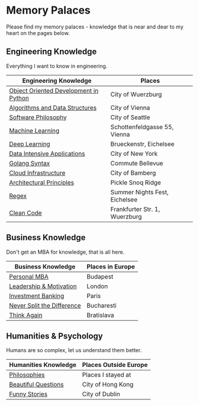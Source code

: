 # Memory Palaces

Please find my memory palaces - knowledge that is near and dear to my heart on the pages below.

## Engineering Knowledge

Everything I want to know in engineering.

| Engineering Knowledge                                                         | Places                        |
| ----------------------------------------------------------------------------- | ----------------------------- |
| [Object Oriented Development in Python](/pages/castle-object-oriented-python) | City of Wuerzburg             |
| [Algorithms and Data Structures](/pages/castle-algorithms-and-data-structures)       | City of Vienna                |
| [Software Philosophy](/pages/castle-software-philosophy)                      | City of Seattle            |
| [Machine Learning](/pages/castle-machine-learning)                            | Schottenfeldgasse 55, Vienna  |
| [Deep Learning](/pages/castle-deep-learning)                         | Brueckenstr, Eichelsee        |
| [Data Intensive Applications](/pages/castle-data-applications)                | City of New York           |
| [Golang Syntax](/pages/castle-golang)                                         | Commute Bellevue              |
| [Cloud Infrastructure](/pages/castle-cloud-infrastructure)                    | City of Bamberg               |
| [Architectural Principles](pages/castle-architectural-principles)             | Pickle Snoq Ridge             |
| [Regex](/pages/castle-golang)                                              | Summer Nights Fest, Eichelsee |
| [Clean Code](/pages/castle-clean-code)                                     | Frankfurter Str. 1, Wuerzburg |


## Business Knowledge

Don't get an MBA for knowledge, that is all here.

| Business Knowledge                                                | Places in Europe |
| ----------------------------------------------------------------- | ---------------- |
| [Personal MBA](/pages/castle-personal-mba)                     | Budapest         |
| [Leadership & Motivation](/pages/castle-leadership-motivation) | London           |
| [Investment Banking](/pages/castle-investment-banking)         | Paris            |
| [Never Split the Difference](/pages/castle-difference)         | Bucharesti       |
| [Think Again](/pages/castle-think-again)                       | Bratislava       |


## Humanities & Psychology

Humans are so complex, let us understand them better.

| Humanities Knowledge                                     | Places Outside Europe |
| -------------------------------------------------------- | --------------------- |
| [Philosophies](/pages/castle-philosophy)                 | Places I stayed at    |
| [Beautiful Questions](/pages/castle-beautiful-questions) | City of Hong Kong     |
| [Funny Stories](/pages/castle-funny-stories)             | City of Dublin        |